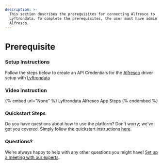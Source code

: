 ```yaml
---
description: >-
  This section describes the prerequisites for connecting Alfresco to
  Lyftrondata. To complete the prerequisites, the user must have admin access to
  Alfresco.
---
```


# Prerequisite

<mark style="color:blue;"></mark>

### Setup Instructions

Follow the steps below to create an API Credentials for the [Alfresco](None) driver setup with [Lyftrondata](https://www.lyftrondata.com)

### Video Instruction

{% embed url="None" %}
Lyftrondata Alfresco App Steps
{% endembed %}

### Quickstart Steps

Do you have questions about how to use the platform? Don't worry; we've got you covered. Simply follow the quickstart instructions [here](README.md).

### Questions? <a href="#questions" id="questions"></a>

We're always happy to help with any other questions you might have! [Set up a meeting with our experts](https://www.lyftrondata.com/book-a-meeting/).

